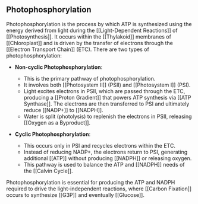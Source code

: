 ## Photophosphorylation  
Photophosphorylation is the process by which ATP is synthesized using the energy derived from light during the [[Light-Dependent Reactions]] of [[Photosynthesis]]. It occurs within the [[Thylakoid]] membranes of [[Chloroplast]] and is driven by the transfer of electrons through the [[Electron Transport Chain]] (ETC). There are two types of photophosphorylation:  

- **Non-cyclic Photophosphorylation**:  
  - This is the primary pathway of photophosphorylation.  
  - It involves both [[Photosystem II]] (PSII) and [[Photosystem I]] (PSI).  
  - Light excites electrons in PSII, which are passed through the ETC, producing a [[Proton Gradient]] that powers ATP synthesis via [[ATP Synthase]]. The electrons are then transferred to PSI and ultimately reduce [[NADP+]] to [[NADPH]].  
  - Water is split (photolysis) to replenish the electrons in PSII, releasing [[Oxygen as a Byproduct]].  

- **Cyclic Photophosphorylation**:  
  - This occurs only in PSI and recycles electrons within the ETC.  
  - Instead of reducing NADP+, the electrons return to PSI, generating additional [[ATP]] without producing [[NADPH]] or releasing oxygen.  
  - This pathway is used to balance the ATP and [[NADPH]] needs of the [[Calvin Cycle]].  

Photophosphorylation is essential for producing the ATP and NADPH required to drive the light-independent reactions, where [[Carbon Fixation]] occurs to synthesize [[G3P]] and eventually [[Glucose]].  
